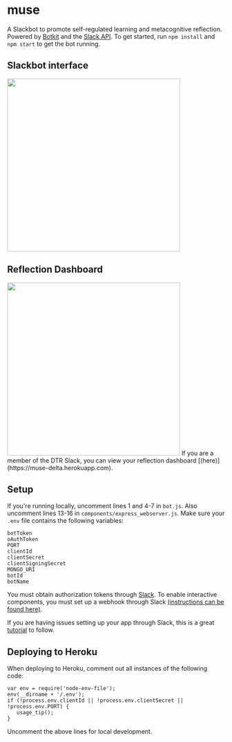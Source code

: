 # muse
A Slackbot to promote self-regulated learning and metacognitive reflection. Powered by [Botkit](https://botkit.ai/) and the [Slack API](https://api.slack.com/). To get started, run `npm install` and `npm start` to get the bot running.

## Slackbot interface
<img src="https://github.com/NUDelta/muse/blob/master/gifs/muse.gif" width="400">

## Reflection Dashboard
<img src="https://github.com/NUDelta/muse/blob/master/gifs/dashboard.gif" width="400">
If you are a member of the DTR Slack, you can view your reflection dashboard [(here)](https://muse-delta.herokuapp.com).

## Setup
If you're running locally, uncomment lines 1 and 4-7 in `bot.js`. Also uncomment lines 13-16 in `components/express_webserver.js`. Make sure your `.env` file contains the following variables:
```
botToken
oAuthToken
PORT
clientId
clientSecret
clientSigningSecret
MONGO_URI
botId
botName
```
You must obtain authorization tokens through [Slack](https://api.slack.com/). To enable interactive components, you must set up a webhook through Slack [(instructions can be found here)](https://www.npmjs.com/package/@slack/interactive-messages).

If you are having issues setting up your app through Slack, this is a great [tutorial](https://medium.com/greenroom/the-slack-bot-tutorial-i-wish-existed-d53133f03b13) to follow.

## Deploying to Heroku
When deploying to Heroku, comment out all instances of the following code:
```
var env = require('node-env-file');
env(__dirname + '/.env');
if (!process.env.clientId || !process.env.clientSecret || !process.env.PORT) {
   usage_tip();
}
```
Uncomment the above lines for local development.
